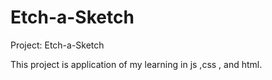 # Etch-a-Sketch

Project: Etch-a-Sketch

This project is application of my learning in js ,css , and html.